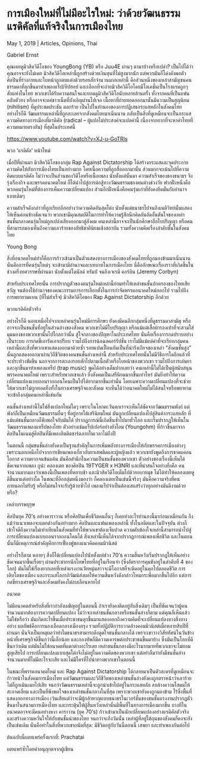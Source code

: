 # การเมืองใหม่ที่ไม่มีอะไรใหม่: ว่าด้วยวัฒนธรรมแรดิคัลที่แท้จริงในการเมืองไทย

May 1, 2019 | Articles, Opinions, Thai





Gabriel Ernst

คุณเคยดูมิวสิควิดีโอของ YoungBong (YB) หรือ Juu4E ผ่านๆ ตามาบ้างหรือเปล่า? เป็นไปได้ว่าคุณอาจจะยังไม่เคย มิวสิควิดีโอเหล่านี้ถูกสร้างด้วยเงินทุนที่ไม่สูงมากนัก แต่พวกมันก็โด่งดังพอตัว ศิลปินที่ร่างกายและใบหน้าถูกตบแต่งด้วยรอยสักจำนวนมากเหล่านี้ คือส่วนหนึ่งของเหล่าสามัญชนคนธรรมดาที่ลุกขึ้นมาทำเพลงแร็ป/ฮิปฮอป และเลือกที่จะถ่ายมิวสิควิดีโอโดยมีโลเคชั่นเป็นโรงแรมถูกๆ สักแห่งในไทย พวกเขาได้รับความสนใจและยอดดูมิวสิควิดิโอนับหลายล้านครั้ง ทั้งจากคนที่เป็นแฟนคลับตัวยง หรืออาจจะแค่ชาวเน็ตที่บังเอิญผ่านไปเจอ เนื้อหาที่ถ่ายทอดออกมานั้นมีความเป็นสุญนิยม (nihilism) ที่ดูประชดประชัน ตลกร้าย เป็นไปในทำนองของการปฏิเสธกระแสหลักในสังคมไทย อย่างไรก็ดี วัฒนธรรมเหล่านี้ที่ถูกละเลยจากสังคมไทยมาเนิ่นนาน กลับเป็นสิ่งที่ดูเหมือนจะเป็นกระแสความคิดทางการเมืองที่แรดิคัล (radical – ผู้แปลไม่ประสงค์จะแปลคำนี้ เนื่องจากยากที่จะหาคำไทยที่ความหมายตรงกัน) ที่สุดในประเทศนี้



https://www.youtube.com/watch?v=XJ-u-GoTRls



พวก ‘แรดิคัล’ หน้าใหม่

เมื่อปีที่ผ่านมา มิวสิควิดีโอของกลุ่ม Rap Against Dictatorship ได้สร้างกระแสและจุดประกายความคิดให้กับการเมืองไทยเป็นอย่างมาก โดยเนื้อความที่ถูกสื่อออกมานั้น ส่วนมากจะเน้นไปที่ความคิดแบบแรดิคัล ไม่ว่าจะเป็นส่วนของวิดีโอหรือเนื้อเพลง นับตั้งแต่นั้นมา ความสำเร็จของของธนาธร จึงรุ่งเรืองกิจ และพรรคอนาคตใหม่ ก็ได้นำไปสู่การต่อสู้ทางวัฒนธรรมของคนต่างช่วงวัย ฟากฝั่งหนึ่งคือพวกคนรุ่นใหม่ที่ต้องการเห็นความเปลี่ยนแปลง ส่วนอีกฝั่งหนึ่งคือคนรุ่นเก่าที่ยังคงยึดมั่นกับอำนาจแบบเดิมๆ

ความสำเร็จดังกล่าวที่ถูกเรียกอีกอย่างว่าความคิดอันสุดโต่ง นับตั้งแต่ธนาธรไปจนถึงเนติวิทย์นั้นแสดงให้เห็นค่อนข้างชัดเจนว่า พวกเขามีคุณสมบัติในการทำให้ความรู้สึกนึกคิดอันอัดอั้นตันใจของเหล่าชนชั้นกลางคนรุ่นใหม่ถูกเปล่งเสียงออกมาสู่สังคม คนเหล่านี้อาจจะเป็นนักศึกษาถือใบปริญญา หรือคนที่สามารถมองเห็นถึงความเลวร้ายของลัทธิชาตินิยมเชิงสถาบัน รวมทั้งความคิดเรื่องลำดับชั้นในสังคมไทย



Young Bong



สิ่งที่อนาคตใหม่ทำก็คือการก้าวเข้ามาเป็นตัวแสดงทางการเมืองของสังคมไทยที่ถูกมองข้ามมาเนิ่นนาน นั่นคือการที่คนรุ่นใหม่ๆ จะเข้ามามีอำนาจและบทบาทในการเมืองไทย นี่คือลักษณะเรื่องราวที่เกิดขึ้นในช่วงครึ่งทศวรรษที่ผ่านมา นับตั้งแต่โดนัลด์ ทรัมป์ จนถึงเจเรมี คอร์บิน (Jeremy Corbyn)

สำหรับประเทศไทยนั้น การปรากฏตัวของคนรุ่นใหม่เหล่านี้ย่อมทำให้เหล่าชนชั้นปกครองของไทยเสียขวัญ จนต้องใช้อำนาจของคณะกรรมการการเลือกตั้งในการกำจัดพรรคอนาคตใหม่ออกไป รวมไปถึงการพยายามแบน (ที่ไม่สำเร็จ) มิวสิควิดีโอของ Rap Against Dictatorship อีกด้วย

พวกแรดิคัลตัวจริง

อย่างไรก็ดี นอกเหนือไปจากเหล่าคนรุ่นใหม่มีการศึกษา ยังคงมีคนอีกกลุ่มหนึ่งที่ดูธรรมดาสามัญ หรืออาจจะเป็นชนชั้นที่อยู่ในส่วนล่างของสังคม พวกเขาไม่มีใบปริญญา หรือแม้แต่เสื้อผ้ารองเท้าที่จะสวมใส่ มุมมองของพวกเขานั้นไปไกลกว่านั้น สู่ใจกลางของปัญหาในประเทศไทย นั่นคือเรื่องการกดปราบอย่างเป็นระบบ การกดขี่เอารัดเอาเปรียบ รวมไปถึงการฉ้อฉลคอร์รัปชั่น เราไม่มีแม้แต่คำที่จะเรียกกลุ่มคนเหล่านี้และสิ่งที่พวกเขาแสดงออกมาด้วยซ้ำ รอยแปดเปื้อนอันเป็นที่น่ารังเกียจของเหล่า “สังคมชั้นสูง” นั้นถูกแสดงออกมาผ่านวิถีชีวิตของคนชนชั้นล่างเหล่านี้ สำหรับประเทศไทยนั้นไม่มีวิธีการใดอีกแล้วที่จะประท้วงขัดขืน นอกจากการละเลงรอยสักไปตามเนื้อตัวหรือใบหน้าของพวกเขา รวมไปถึงการเล่นยา และลุกขึ้นมาทำเพลงแทร็ป (trap music) พูดได้อย่างเต็มปากเลยว่า คนเหล่านี้ไม่ได้เป็นผู้สนับสนุนพรรคอนาคตใหม่ เพราะสำหรับพวกเขาแล้ว ยิ่งสังคมเป็นเสรีนิยมมากขึ้นเท่าไหร่ มันยิ่งทำให้ความเปลี่ยนแปลงแบบถอนรากถอนโคนเป็นไปได้ยากมากขึ้นเท่านั้น โดยเฉพาะความเปลี่ยนแปลงที่จะช่วยให้พวกเขาไม่ถูกทอดทิ้งทั้งในทางเศรษฐกิจและสังคม จะเห็นได้ว่าอนาคตใหม่ไม่ได้สนใจหรือพยายามจะเข้าถึงกลุ่มคนเหล่านี้เช่นกัน

คนชั้นล่างเหล่านี้ไม่ใช่สิ่งแปลกใหม่ใดๆ เพราะในโลกตะวันตกเราจะเห็นได้ชัดจากวัฒนธรรมพังก์ แต่พังก์ก็เป็นเหมือนวัฒนธรรมอื่นๆ ที่อยู่ภายใต้เสรีนิยมใหม่ มันถูกเปลี่ยนแปลงไปสู่สินค้ากระแสหลัก ที่แม้แต่ชนชั้นกลางก็พึงพอใจกับมันได้ ปรากฏการณ์นี้เกิดขึ้นซ้ำไปมาทั่วโลก และเริ่มปรากฏให้เห็นในวัฒนธรรมเพลงแทร็ปของไทย ตัวอย่างเช่นแร็ปเปอร์อย่างยังโอม (Youngohm) ที่ก้าวขึ้นมาจากศิลปินโนเนมสู่ศิลปินที่มีเพลงฮิตติดชาร์ตภายในเวลาไม่ถึงปี

ในตอนนี้ กลุ่มชนชั้นล่างยังคงเป็นฐานสำคัญในการเพิ่มพลังทางการเมืองให้กับพรรคการเมืองต่างๆ เพราะนอกเหนือไปจากการเขียนเพลงเกี่ยวกับยาเสพติดและผู้หญิงแล้ว พวกเขายังพูดถึงการขาดแคลนโอกาส ความยากจนข้นแค้น มันคือสำนึกในความเป็นชนชั้นของพวกเขา ตัวอย่างของเรื่องนี้เห็นได้ชัดเจนจากเพลง กูน่ะ คลองเตย ของศิลปิน 19TYGER x H3NRI และที่น่าสนใจอย่างยิ่งคือ คนจำนวนมากมองว่าเพลงนี้เป็นเพลงที่หยาบช้า และมิวสิควิดีโอเต็มไปด้วยอบายมุข ไม่ได้ทำให้คลองเตยดูดีขึ้นมาแต่อย่างใด ในขณะที่อีกกลุ่มหนึ่งมองว่า ก็คลองเตยเป็นเช่นนี้จริงๆ มันคือความจริงที่คนภายนอกไม่รับรู้ หรือไม่สนใจจะรับรู้ด้วยซ้ำไป เพลงแร็ปจำเป็นต้องเสแสร้งว่าทุกอย่างมันดีงามด้วยหรือ?

เหล่าบรรพบุรุษ

ศิลปินยุค 70’s อย่างคาราวาน หรือศิลปินเพื่อชีวิตคนอื่นๆ ก็เคยทำอะไรทำนองนี้มาก่อนเหมือนกัน ถึงแม้ว่าแนวเพลงจะแตกต่างกันอย่างมาก ศิลปินและแฟนเพลงเหล่านี้ ทั้งในอดีตและในปัจจุบัน ต่างก็เข้าใจดีถึงความไม่เท่าเทียมในสังคมที่ทำให้พวกเขาต้องเจ็บปวด ความคับข้องใจเหล่านี้สามารถนำไปสู่การเปลี่ยนแปลงแบบถอนรากถอนโคนได้ สิ่งเหล่านี้เห็นได้จากปรากฏการณ์เพลงเพื่อชีวิต และในตอนนั้นก็มีเหตุการณ์สำคัญคือการเฟื่องฟูของแนวคิดคอมมิวนิสต์



อย่างไรก็ตาม หลายๆ สิ่งก็ได้เปลี่ยนแปลงไปนับตั้งแต่ช่วง 70’s ความสิ้นหวังเริ่มปรากฏให้เห็นอย่างชัดเจนมากขึ้นเรื่อยๆ ผ่านประชากรนักโทษไทยที่อยู่ในเรือนจำ (ซึ่งอัตราการคุมขังอยู่ในลำดับที่ 4 ของโลก) มันไม่ใช่เรื่องยากเลยที่เหล่าแรงงานวัยหนุ่มสาวจะมีโอกาสที่จะติดอยู่ในคุกไปตลอดชีวิต การเติบโตของเมือง และกระแสโลกาภิวัฒน์ส่งผลให้ความสิ้นหวังดังกล่าวโหมกระพือมากขึ้นไปอีก แต่การกดขี่ทางเศรษฐกิจและสังคมยังคงไม่ลบเลือนหายไป

อนาคต

ไม่มีอนาคตสำหรับสิ่งที่เรากำลังเผชิญอยู่ในตอนนี้ ถ้าเรายังคงติดอยู่กับสิ่งเดิมๆ เป็นที่ชัดเจนว่าผู้คนจำนวนมากต้องการความเปลี่ยนแปลง ไม่ว่าจะเหล่าชนชั้นกลางหรือชนชั้นล่างก็ตาม แต่คุณก็เห็นแล้วไม่ใช่หรือว่า มันเกิดอะไรขึ้นเมื่อประชาชนลุกขึ้นมาแสดงออกถึงความคิดที่จะเปลี่ยนแปลงบางสิ่งบางอย่าง ผลลัพธ์คือการนองเลือดกลางเมืองกรุง รวมทั้งปฏิบัติการกวาดล้างคอมมิวนิสต์เมื่อหลายสิบปีที่ผ่านมา นั่นจึงเป็นเหตุผลว่าทำไมธนาธรสามารถดึงดูดใจชนชั้นกลางได้ เพราะเขาวางวิสัยทัศน์ในวันข้างหน้าที่เศรษฐกิจดีขึ้นกว่านี้เล็กน้อย และกองทัพก็มีความเคารพต่อประชาชนขึ้นมาบ้าง ซึ่งมันเป็นโลกที่ดีขึ้นกว่าเดิม แต่มันไม่ใช่อนาคตที่แตกต่างอะไรเลย เหล่าชนชั้นกลางมีอะไรมากมายที่พวกเขาจะไม่ยอมสูญเสียไป การเปลี่ยนแปลงแบบสุดโต่งจึงไม่อยู่ในความคิดของพวกเขา แต่อย่าลืมว่ายังมีชนชั้นล่างจำนวนมากที่ไม่มีอะไรจะเสีย และไม่มีใครที่ไปนำทางพวกเขาในตอนนี้

ในขณะที่พรรคอนาคตใหม่ และ Rap Against Dictatorship ได้กลายมาเป็นตัวละครที่ดูเหมือนจะก้าวหน้าในสังคมการเมืองไทย แต่วัฒนธรรมและวิถีชีวิตของเหล่าชนชั้นล่างยังคงถูกตราหน้าว่าเลวร้าย ไม่ก็ถูกเมินเฉยไปเสีย จนกว่าวัฒนธรรมเหล่านี้จะถูกนำเข้าไปอยู่ในกระแสหลัก ลบล้างความโสมมให้สะอาดเอี่ยม และเป็นที่พึงพอใจของเหล่าชนชั้นกลางในที่สุด เพราะพวกเขายังคงถูกมองข้าม ไร้ซึ่งพื้นที่แสดงออกทางการเมือง เว้นเสียแต่ว่าจะมีผู้กล้าหาญแบบธนาธรในเวอร์ชั่นของชนชั้นแรงงานปรากฏตัวขึ้นมาในสนามการเมืองไทย และกระตุ้นให้ผู้สิ้นหวังเหล่านั้นมีพื้นที่ในทางการเมืองมากขึ้น บางทีในอนาคตอาจจะมีคนอย่างหงา คาราวาน (ยุค 70’s) ก้าวเข้ามาเป็นนักเปลี่ยนแปลงอย่างแรดิคัลตัวจริง และสร้างความหวั่นใจให้กับชนชั้นนำของไทย จนกว่าจะถึงวันนั้น เหล่าผู้ที่อยู่ใต้ถุนของสังคมก็คงจะยังเป็นเช่นเดิม นั่นคือทำในสิ่งที่พวกเขาถนัดที่สุด: มีชีวิตอยู่กับวันนี้ตอนนี้ เสพยา และทำเพลงกันต่อไป

ต้นฉบับนี้เผยแพร่ครั้งแรกที่: Prachatai

เผยแพร่ซ้ำโดยคำอนุญาตจากผู้เขียน